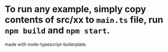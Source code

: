 # To run any example, simply copy contents of src/xx to `main.ts` file, run `npm build` and `npm start`.
made with node-typescript-boilerplate.


